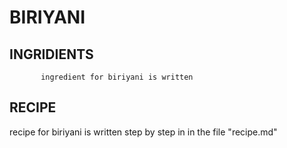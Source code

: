 # BIRIYANI

## INGRIDIENTS
           ingredient for biriyani is written
         
## RECIPE
recipe for biriyani is written step by step in in the file "recipe.md"
